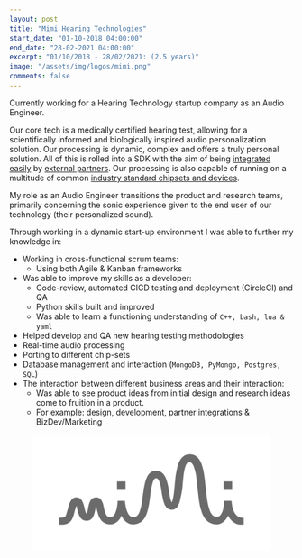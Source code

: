 ```yaml
---
layout: post
title: "Mimi Hearing Technologies"
start_date: "01-10-2018 04:00:00"
end_date: "28-02-2021 04:00:00"
excerpt: "01/10/2018 - 28/02/2021: (2.5 years)"
image: "/assets/img/logos/mimi.png"
comments: false
---
```


Currently working for a Hearing Technology startup company as an Audio Engineer.

Our core tech is a medically certified hearing test, allowing for a scientifically informed and biologically inspired audio personalization solution. Our processing is dynamic, complex and  offers a truly personal solution. All of this is rolled into a SDK with the aim of being [integrated easily](https://integrate.mimi.io/) by [external partners](https://www.mimi.io/partners). Our processing is also capable of running on a multitude of common [industry standard chipsets and devices](https://integrate.mimi.io/solutions/select-platform).

My role as an Audio Engineer transitions the product and research teams, primarily concerning the sonic experience given to the end user of our technology (their personalized sound).

Through working in a dynamic start-up environment I was able to further my knowledge in:
* Working in cross-functional scrum teams:
   * Using both Agile & Kanban frameworks
* Was able to improve my skills as a developer:
   * Code-review, automated CICD testing and deployment (CircleCI) and QA
   * Python skills built and improved
   * Was able to learn a functioning understanding of `C++, bash, lua & yaml`
* Helped develop and QA new hearing testing methodologies
* Real-time audio processing
* Porting to different chip-sets
* Database management and interaction (`MongoDB, PyMongo, Postgres, SQL`)
* The interaction between different business areas and their interaction:
   * Was able to see product ideas from initial design and research ideas come to fruition in a product.
   * For example: design, development, partner integrations & BizDev/Marketing

<figure>
	<a href="/assets/img/logos/mimi.png"><img src="/assets/img/logos/mimi.png"></a>
</figure>